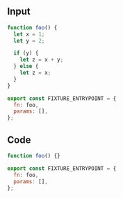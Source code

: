 
## Input

```javascript
function foo() {
  let x = 1;
  let y = 2;

  if (y) {
    let z = x + y;
  } else {
    let z = x;
  }
}

export const FIXTURE_ENTRYPOINT = {
  fn: foo,
  params: [],
};

```

## Code

```javascript
function foo() {}

export const FIXTURE_ENTRYPOINT = {
  fn: foo,
  params: [],
};

```
      